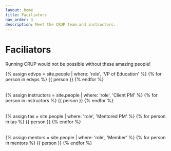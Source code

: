 ```yaml
---
layout: home
title: Faciliators
nav_order: 3
description: Meet the CRUP team and instructors.
---
```


<style>
.role {
  display: flex;
  flex-wrap: wrap;
  margin-bottom: 2rem;
}

.person {
  display: flex;
  flex-basis: 45%;
  padding: 0.75rem;
  margin-bottom: 0.75rem;
  border: 1px solid #e1e4e8;
  border-radius: 8px;
  background-color: #ffffff;
  transition: box-shadow 0.2s ease;
}

.person:hover {
  box-shadow: 0 2px 8px rgba(0, 0, 0, 0.1);
}

.person-image {
  border-radius: 50%;
  height: 120px;
  width: 120px;
  margin-right: 0.75rem;
  object-fit: contain;
  flex-shrink: 0;
}

.person-name {
  margin: 0.25rem 0;
  font-size: 1rem;
  font-weight: 600;
  color: #24292e;
}

.person-name a {
  color: #0366d6;
  text-decoration: none;
}

.person-name a:hover {
  text-decoration: underline;
}

.person-role {
  font-weight: 500;
  color: #0366d6;
  margin: 0.25rem 0;
  font-size: 0.9rem;
}

.person p {
  margin: 0.25rem 0;
  line-height: 1.4;
  font-size: 0.85rem;
}

/* Responsive design */
@media (max-width: 768px) {
  .person {
    flex-direction: column;
    text-align: center;
    padding: 0.75rem;
    flex-basis: 100%;
  }
  
  .person-image {
    margin-right: 0;
    margin-bottom: 0.5rem;
  }
  
  .role {
    flex-direction: column;
  }
}
</style>

# Faciliators

Running CRUP would not be possible without these amazing people!

<div class="role">
{% assign edvps = site.people | where: 'role', 'VP of Education' %}
{% for person in edvps %}
{{ person }}
{% endfor %}
</div>

<div class="role">
{% assign instructors = site.people | where: 'role', 'Client PM' %}
{% for person in instructors %}
{{ person }}
{% endfor %}
</div>

<div class="role">
{% assign tas = site.people | where: 'role', 'Mentored PM' %}
{% for person in tas %}
{{ person }}
{% endfor %}
</div>

<div class="role">
{% assign mentors = site.people | where: 'role', 'Member' %}
{% for person in mentors %}
{{ person }}
{% endfor %}
</div>